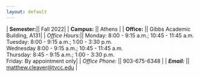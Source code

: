 ```yaml
---
layout: default
---
```


| **Semester:**|| Fall 2022|
| <strong>Campus:</strong>      || Athens                   |
| **Office:**       || Gibbs Academic Building, A131|
| *Office Hours:*||   Monday: 8:00 - 9:15 a.m.; 10:45 - 11:45 a.m.<br />
                      Tuesday: 8:00 - 9:15 a.m.; 1:00 - 3:30 p.m.<br />
                      Wednesday 8:00 - 9:15 a.m.; 10:45 - 11:45 a.m.<br />
                      Thursday: 8:45 - 9:15 a.m.; 1:00 - 3:30 p.m.<br />
                      Friday: By appointment only|
| *Office Phone:* || 903-675-6348                      |
| ***Email:***        || matthew.cleaver@tvcc.edu |
